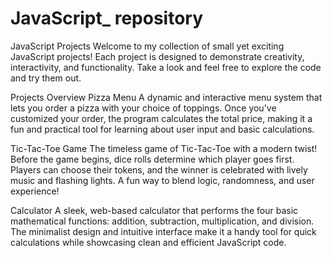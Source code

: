 # JavaScript_ repository
JavaScript Projects
Welcome to my collection of small yet exciting JavaScript projects! Each project is designed to demonstrate creativity, interactivity, and functionality. Take a look and feel free to explore the code and try them out.

Projects Overview
Pizza Menu
A dynamic and interactive menu system that lets you order a pizza with your choice of toppings. Once you've customized your order, the program calculates the total price, making it a fun and practical tool for learning about user input and basic calculations.

Tic-Tac-Toe Game
The timeless game of Tic-Tac-Toe with a modern twist! Before the game begins, dice rolls determine which player goes first. Players can choose their tokens, and the winner is celebrated with lively music and flashing lights. A fun way to blend logic, randomness, and user experience!

Calculator
A sleek, web-based calculator that performs the four basic mathematical functions: addition, subtraction, multiplication, and division. The minimalist design and intuitive interface make it a handy tool for quick calculations while showcasing clean and efficient JavaScript code.
